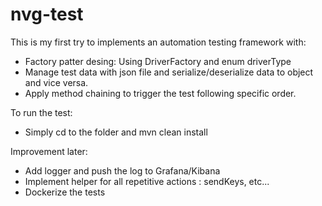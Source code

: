 # nvg-test

This is my first try to implements an automation testing framework with:
- Factory patter desing: Using DriverFactory and enum driverType
- Manage test data with json file and serialize/deserialize data to object and vice versa.
- Apply method chaining to trigger the test following specific order.

To run the test:
- Simply cd to the folder and mvn clean install

Improvement later:
- Add logger and push the log to Grafana/Kibana
- Implement helper for all repetitive actions : sendKeys, etc...
- Dockerize the tests
